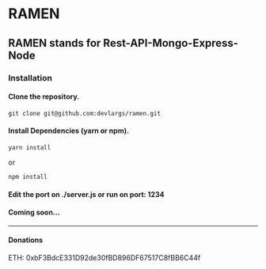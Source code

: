 # RAMEN

## RAMEN stands for Rest-API-Mongo-Express-Node
 
### Installation

#### Clone the repository.
```
git clone git@github.com:devlargs/ramen.git
```

#### Install Dependencies (yarn or npm).
```
yarn install
```
or
```
npm install
```

#### Edit the port on ./server.js or run on port: 1234

#### Coming soon...
---------
#### Donations 
ETH: 0xbF3BdcE331D92de30fBD896DF67517C8fBB6C44f